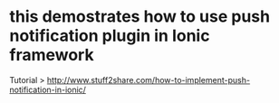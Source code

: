 # this demostrates how to use push notification plugin in Ionic framework

Tutorial > http://www.stuff2share.com/how-to-implement-push-notification-in-ionic/
